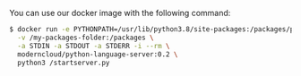 You can use our docker image with the following command: 
```bash
$ docker run -e PYTHONPATH=/usr/lib/python3.8/site-packages:/packages/python/lib/python3.8/site-packages \
  -v /my-packages-folder:/packages \
  -a STDIN -a STDOUT -a STDERR -i --rm \
  moderncloud/python-language-server:0.2 \
  python3 /startserver.py
```
